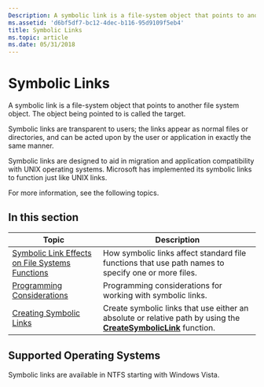 ```yaml
---
Description: A symbolic link is a file-system object that points to another file system object. The object being pointed to is called the target.
ms.assetid: 'd6bf5df7-bc12-4dec-b116-95d9109f5eb4'
title: Symbolic Links
ms.topic: article
ms.date: 05/31/2018
---
```


# Symbolic Links

A symbolic link is a file-system object that points to another file system object. The object being pointed to is called the target.

Symbolic links are transparent to users; the links appear as normal files or directories, and can be acted upon by the user or application in exactly the same manner.

Symbolic links are designed to aid in migration and application compatibility with UNIX operating systems. Microsoft has implemented its symbolic links to function just like UNIX links.

For more information, see the following topics.

## In this section



| Topic                                                                                                             | Description                                                                                                                                           |
|-------------------------------------------------------------------------------------------------------------------|-------------------------------------------------------------------------------------------------------------------------------------------------------|
| [Symbolic Link Effects on File Systems Functions](symbolic-link-effects-on-file-systems-functions.md)<br/> | How symbolic links affect standard file functions that use path names to specify one or more files.<br/>                                        |
| [Programming Considerations](symbolic-link-programming-considerations.md)<br/>                             | Programming considerations for working with symbolic links.<br/>                                                                                |
| [Creating Symbolic Links](creating-symbolic-links.md)<br/>                                                 | Create symbolic links that use either an absolute or relative path by using the [**CreateSymbolicLink**](/windows/desktop/api/WinBase/nf-winbase-createsymboliclinka) function.<br/> |



 

## Supported Operating Systems

Symbolic links are available in NTFS starting with Windows Vista.

 

 




